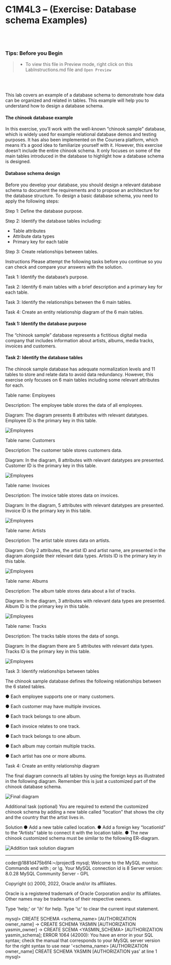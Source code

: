 # C1M4L3 – (Exercise: Database schema Examples)

<br><br>
 ### **Tips: Before you Begin**
> - To view this file in Preview mode, right click on this LabInstructions.md file and `Open Preview`

<br>
<br>

This lab covers an example of a database schema to demonstrate how data can be organized and related in tables. This example will help you to understand how to design a database schema.

#### The chinook database example
In this exercise, you’ll work with the well-known “chinook sample” database, which is widely used for example relational database demos and testing purposes. It has also been implemented on the Coursera platform, which means it’s a good idea to familiarize yourself with it. However, this exercise doesn’t include the entire chinook schema. It only focuses on some of the main tables introduced in the database to highlight how a database schema is designed.

#### Database schema design
Before you develop your database, you should design a relevant database schema to document the requirements and to propose an architecture for the database structure. To design a basic database schema, you need to apply the following steps:
 
Step 1: Define the database purpose. 

Step 2: Identify the database tables including:
* Table attributes
* Attribute data types
* Primary key for each table 

Step 3: Create relationships between tables.

Instructions
Please attempt the following tasks before you continue so you can check and compare your answers with the solution.

Task 1: Identify the database’s purpose. 

Task 2: Identify 6 main tables with a brief description and a primary key for each table. 

Task 3: Identify the relationships between the 6 main tables.

Task 4: Create an entity relationship diagram of the 6 main tables.

#### Task 1: Identify the database purpose
The “chinook sample” database represents a fictitious digital media company that includes information about artists, albums, media tracks, invoices and customers.

#### Task 2: Identify the database tables
The chinook sample database has adequate normalization levels and 11 tables to store and relate data to avoid data redundancy. However, this exercise only focuses on 6 main tables including some relevant attributes for each.


Table name: Employees

Description:  The employee table stores the data of all employees. 

Diagram: The diagram presents 8 attributes with relevant datatypes. Employee ID is the primary key in this table.	 

![Employees](DatabaseSchemaExamplesImages/Picture1.png)
 
Table name: Customers

Description: The customer table stores customers data. 

Diagram: In the diagram, 8 attributes with relevant datatypes are presented. Customer ID is the primary key in this table.	 

![Employees](DatabaseSchemaExamplesImages/Picture2.png)


Table name: Invoices

Description: The invoice table stores data on invoices. 

Diagram: In the diagram, 5 attributes with relevant datatypes are presented. Invoice ID is the primary key in this table.	 

![Employees](DatabaseSchemaExamplesImages/Picture3.png)
 

Table name: Artists

Description: The artist table stores data on artists. 

Diagram: Only 2 attributes, the artist ID and artist name, are presented in the diagram alongside their relevant data types. Artists ID is the primary key in this table.

![Employees](DatabaseSchemaExamplesImages/Picture4.png) 

Table name: Albums	

Description: The album table stores data about a list of tracks. 

Diagram: In the diagram, 3 attributes with relevant data types are presented. Album ID is the primary key in this table.

![Employees](DatabaseSchemaExamplesImages/Picture5.png)


Table name: Tracks

Description: The tracks table stores the data of songs. 

Diagram: In the diagram there are 5 attributes with relevant data types. Tracks ID is the primary key in this table.	 

![Employees](DatabaseSchemaExamplesImages/Picture6.png)

Task 3: Identify relationships between tables

The chinook sample database defines the following relationships between the 6 stated tables. 

●	Each employee supports one or many customers.

●	Each customer may have multiple invoices.

●	Each track belongs to one album.

●	Each invoice relates to one track.

●	Each track belongs to one album.

●	Each album may contain multiple tracks.

●	Each artist has one or more albums.

Task 4: Create an entity relationship diagram

The final diagram connects all tables by using the foreign keys as illustrated in the following diagram. Remember this is just a customized part of the chinook database schema. 

![Final diagram](DatabaseSchemaExamplesImages/Picture7.png)


Additional task (optional)
You are required to extend the customized chinook schema by adding a new table called “location” that shows the city and the country that the artist lives in. 

Solution
●	Add a new table called location. 
●	Add a foreign key “locationId” to the “Artists” table to connect it with the location table.
●	The new chinook customized schema must be similar to the following ER-diagram.

![Addition task solution diagram](DatabaseSchemaExamplesImages/Picture8.png)



-----------------------------------------------------------------------------

coder@1881d475b6f4:~/project$ mysql;
Welcome to the MySQL monitor.  Commands end with ; or \g.
Your MySQL connection id is 8
Server version: 8.0.28 MySQL Community Server - GPL

Copyright (c) 2000, 2022, Oracle and/or its affiliates.

Oracle is a registered trademark of Oracle Corporation and/or its
affiliates. Other names may be trademarks of their respective
owners.

Type 'help;' or '\h' for help. Type '\c' to clear the current input statement.

mysql> CREATE SCHEMA <schema_name> [AUTHORIZATION owner_name]
    -> CREATE SCHEMA YASMIN [AUTHORIZATION yasmin_owner]
    -> CREATE SCEMA <YASMIN_SCHEMA> [AUTHORIZATION yasmin_schema];
ERROR 1064 (42000): You have an error in your SQL syntax; check the manual that corresponds to your MySQL server version for the right syntax to use near '<schema_name> [AUTHORIZATION owner_name]
CREATE SCHEMA YASMIN [AUTHORIZATION yas' at line 1
mysql> 
